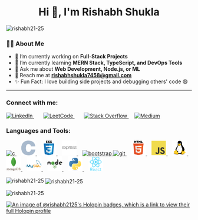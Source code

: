 <h1 align="center">Hi 👋, I'm Rishabh Shukla</h1>
<p align="left"> <img src="https://komarev.com/ghpvc/?username=rishabh21-25&label=Profile%20views&color=0e75b6&style=flat" alt="rishabh21-25" /> </p>

### 👨‍💻 About Me

- 🔭 I’m currently working on **Full-Stack Projects**  
- 🌱 I’m currently learning **MERN Stack, TypeScript, and DevOps Tools**  
- 🚬 Ask me about **Web Development, Node.js, or ML**  
- 📧 Reach me at **rishabhshukla7458@gmail.com**  
- ✨ Fun Fact: I love building side projects and debugging others' code 😄  

---

<h3 align="left">Connect with me:</h3>
<p align="left">
  <a href="https://www.linkedin.com/in/rishabh-shukla-9ba570241" target="_blank" style="margin-right: 10px;">
    <img src="https://cdn.jsdelivr.net/gh/devicons/devicon/icons/linkedin/linkedin-original.svg" alt="LinkedIn" height="30" width="30" />
  </a>
&nbsp;&nbsp;&nbsp;
  <a href="https://leetcode.com/u/rishabh820/" target="_blank" style="margin-right: 10px;">
    <img src="https://upload.wikimedia.org/wikipedia/commons/1/19/LeetCode_logo_black.png" alt="LeetCode" height="30" width="30" />
  </a>
   &nbsp;&nbsp;&nbsp;
  <a href="https://stackoverflow.com/users/30823038/rishabh-shukla" target="_blank">
    <img src="https://cdn.jsdelivr.net/gh/devicons/devicon/icons/stackoverflow/stackoverflow-original.svg" alt="Stack Overflow" height="30" width="30" />
  </a>
   &nbsp;&nbsp;&nbsp;
    <a href="https://medium.com/@rishabhshkl820" target="_blank" style="margin-right: 10px;">
    <img src="https://cdn-icons-png.flaticon.com/512/5968/5968906.png" alt="Medium" height="30" width="30" />
  </a>
</p>

<h3 align="left">Languages and Tools:</h3>
<p align="left"> 
   <a href="https://www.cprogramming.com/" target="_blank" rel="noreferrer"> <img src="https://cdn.jsdelivr.net/gh/devicons/devicon@latest/icons/cplusplus/cplusplus-original.svg" alt="c" width="40" height="40"/> </a>&nbsp;&nbsp;
   <a href="https://www.cprogramming.com/" target="_blank" rel="noreferrer"> <img src="https://raw.githubusercontent.com/devicons/devicon/master/icons/c/c-original.svg" alt="c" width="40" height="40"/> </a>&nbsp;&nbsp;
   <a href="https://www.w3schools.com/css/" target="_blank" rel="noreferrer"> <img src="https://raw.githubusercontent.com/devicons/devicon/master/icons/css3/css3-original-wordmark.svg" alt="css3" width="40" height="40"/> </a>&nbsp;&nbsp;
   <a href="https://expressjs.com" target="_blank" rel="noreferrer"> <img src="https://raw.githubusercontent.com/devicons/devicon/master/icons/express/express-original-wordmark.svg" alt="express" width="40" height="40"/> </a>&nbsp;&nbsp;
      <a href="https://getbootstrap.com" target="_blank" rel="noreferrer"> <img src="https://cdn.jsdelivr.net/gh/devicons/devicon@latest/icons/bootstrap/bootstrap-original.svg" alt="bootstrap" width="40" height="40"/> </a>
   <a href="https://git-scm.com/" target="_blank" rel="noreferrer"> <img src="https://www.vectorlogo.zone/logos/git-scm/git-scm-icon.svg" alt="git" width="40" height="40"/> </a>&nbsp;&nbsp;
   <a href="https://www.w3.org/html/" target="_blank" rel="noreferrer"> <img src="https://raw.githubusercontent.com/devicons/devicon/master/icons/html5/html5-original-wordmark.svg" alt="html5" width="40" height="40"/> </a>&nbsp;&nbsp;
   <a href="https://developer.mozilla.org/en-US/docs/Web/JavaScript" target="_blank" rel="noreferrer"> <img src="https://raw.githubusercontent.com/devicons/devicon/master/icons/javascript/javascript-original.svg" alt="javascript" width="40" height="40"/> </a>&nbsp;&nbsp;
   <a href="https://www.linux.org/" target="_blank" rel="noreferrer"> <img src="https://raw.githubusercontent.com/devicons/devicon/master/icons/linux/linux-original.svg" alt="linux" width="40" height="40"/> </a>&nbsp;&nbsp;
   <a href="https://www.mongodb.com/" target="_blank" rel="noreferrer"> <img src="https://raw.githubusercontent.com/devicons/devicon/master/icons/mongodb/mongodb-original-wordmark.svg" alt="mongodb" width="40" height="40"/> </a>&nbsp;&nbsp;
   <a href="https://www.mysql.com/" target="_blank" rel="noreferrer"> <img src="https://raw.githubusercontent.com/devicons/devicon/master/icons/mysql/mysql-original-wordmark.svg" alt="mysql" width="40" height="40"/> </a>&nbsp;&nbsp;
   <a href="https://nodejs.org" target="_blank" rel="noreferrer"> <img src="https://raw.githubusercontent.com/devicons/devicon/master/icons/nodejs/nodejs-original-wordmark.svg" alt="nodejs" width="40" height="40"/> </a>&nbsp;&nbsp;
   <a href="https://www.python.org" target="_blank" rel="noreferrer"> <img src="https://raw.githubusercontent.com/devicons/devicon/master/icons/python/python-original.svg" alt="python" width="40" height="40"/> </a>&nbsp;&nbsp;
   <a href="https://reactjs.org/" target="_blank" rel="noreferrer"> <img src="https://raw.githubusercontent.com/devicons/devicon/master/icons/react/react-original-wordmark.svg" alt="react" width="40" height="40"/> </a> </p>

<p><img align="left" src="https://github-readme-stats.vercel.app/api/top-langs?username=rishabh21-25&show_icons=true&locale=en&layout=compact" alt="rishabh21-25" /></p>

<p>&nbsp;<img align="center" src="https://github-readme-stats.vercel.app/api?username=rishabh21-25&show_icons=true&locale=en" alt="rishabh21-25" /></p>

<p><img align="center" src="https://github-readme-streak-stats.herokuapp.com/?user=rishabh21-25&" alt="rishabh21-25" /></p>



<!---
Rishabh21-25/Rishabh21-25 is a ✨ special ✨ repository because its `README.md` (this file) appears on your GitHub profile.
You can click the Preview link to take a look at your changes.
--->

[![An image of @rishabh2125's Holopin badges, which is a link to view their full Holopin profile](https://holopin.me/rishabh2125)][holopin]

[holopin]: https://holopin.io/@rishabh2125

